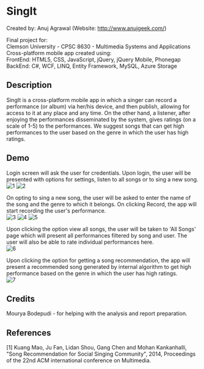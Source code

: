 # SingIt
Created by: Anuj Agrawal (Website: http://www.anujgeek.com/)
<br>

Final project for:
<br>
Clemson University - CPSC 8630 - Multimedia Systems and Applications
<br>
Cross-platform mobile app created using:
<br>
FrontEnd: HTML5, CSS, JavaScript, jQuery, jQuery Mobile, Phonegap
<br>
BackEnd: C#, WCF, LINQ, Entity Framework, MySQL, Azure Storage

## Description
SingIt is a cross-platform mobile app in which a singer can record a performance (or album) via her/his device, and then publish, allowing for access to it at any place and any time. On the other hand, a listener, after enjoying the performances disseminated by the system, gives ratings (on a scale of 1-5) to the performances. We suggest songs that can get high performances to the user based on the genre in which the user has high ratings.

## Demo
Login screen will ask the user for credentials. Upon login, the user will be presented with options for settings, listen to all songs or to sing a new song.
<br>
![1](https://raw.githubusercontent.com/anujgeek/SingIt/master/Demo/1.jpg "Login")
![2](https://raw.githubusercontent.com/anujgeek/SingIt/master/Demo/2.jpg "Menu")
<br>

On opting to sing a new song, the user will be asked to enter the name of the song and the genre to which it belongs. On clicking Record, the app will start recording the user's performance.
<br>
![3](https://raw.githubusercontent.com/anujgeek/SingIt/master/Demo/3.jpg "New Song")
![4](https://raw.githubusercontent.com/anujgeek/SingIt/master/Demo/4.jpg "Recording")
![5](https://raw.githubusercontent.com/anujgeek/SingIt/master/Demo/5.jpg "Recording Complete")
<br>

Upon clicking the option view all songs, the user will be taken to 'All Songs' page which will present all performances filtered by song and user. The user will also be able to rate individual performances here.
<br>
![6](https://raw.githubusercontent.com/anujgeek/SingIt/master/Demo/6.jpg "All Songs")
<br>

Upon clicking the option for getting a song recommendation, the app will present a recommended song generated by internal algorithm to get high performance based on the genre in which the user has high ratings.
<br>
![7](https://raw.githubusercontent.com/anujgeek/SingIt/master/Demo/7.jpg "Recommendation Found")
<br>

## Credits

Mourya Bodepudi - for helping with the analysis and report preparation.

## References

[1] Kuang Mao, Ju Fan, Lidan Shou, Gang Chen and Mohan Kankanhalli, "Song Recommendation for Social Singing Community", 2014, Proceedings of the 22nd ACM international conference on Multimedia.
